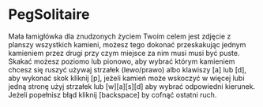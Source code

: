 # PegSolitaire
Mała łamigłówka dla znudzonych życiem
Twoim celem jest zdjęcie z planszy wszystkich kamieni, możesz tego dokonać przeskakując jednym kamieniem przez drugi przy czym miejsce za nim musi musi być puste. Skakać możesz poziomo lub pionowo, aby wybrać którym kamieniem chcesz się ruszyć używaj strzałek (lewo/prawo) albo klawiszy [a] lub [d], aby wykonać skok kliknij [p], jeżeli kamień może wskoczyć w więcej lubi jedną stronę użyj strzałek lub [w][a][s][d] aby wybrać odpowiedni kierunek. Jeżeli popełnisz błąd kliknij [backspace] by cofnąć ostatni ruch.
